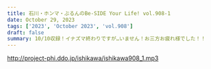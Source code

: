 ```yaml
---
title: 石川・ホンマ・ぶるんのBe-SIDE Your Life! vol.908-1
date: October 29, 2023
tags: ['2023', 'October 2023', 'vol.908']
draft: false
summary: 10/10収録！イナズマ終わりですが…いません！お三方お疲れ様でした！！
---
```


http://project-phi.ddo.jp/ishikawa/ishikawa908_1.mp3